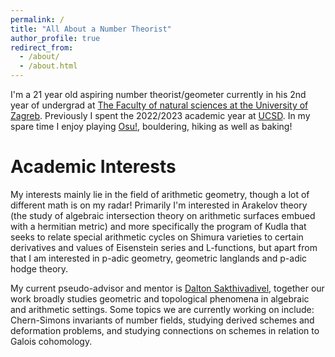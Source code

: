 ```yaml
---
permalink: /
title: "All About a Number Theorist"
author_profile: true
redirect_from: 
  - /about/
  - /about.html
---
```


I'm a 21 year old aspiring number theorist/geometer currently in his 2nd year of undergrad at [The Faculty of natural sciences at the University of Zagreb](https://www.pmf.unizg.hr/math/en). Previously I spent the 2022/2023 academic year at [UCSD](https://www.math.ucsd.edu/). In my spare time I enjoy playing [Osu!](https://osu.ppy.sh/), bouldering, hiking as well as baking!

Academic Interests
======
My interests mainly lie in the field of arithmetic geometry, though a lot of different math is on my radar! Primarily I'm interested in Arakelov theory (the study of algebraic intersection theory on arithmetic surfaces embued with a hermitian metric) and more specifically the program of Kudla that seeks to relate special arithmetic cycles on Shimura varieties to certain derivatives and values of Eisenstein series and L-functions, but apart from that I am interested in p-adic geometry, geometric langlands and p-adic hodge theory.

My current pseudo-advisor and mentor is [Dalton Sakthivadivel](https://darsakthi.github.io/), together our work broadly studies geometric and topological phenomena in algebraic and arithmetic settings. Some topics we are currently working on include: Chern-Simons invariants of number fields, studying derived schemes and deformation problems, and studying connections on schemes in relation to Galois cohomology.
